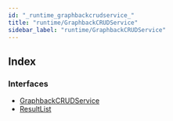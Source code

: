 ```yaml
---
id: "_runtime_graphbackcrudservice_"
title: "runtime/GraphbackCRUDService"
sidebar_label: "runtime/GraphbackCRUDService"
---
```


## Index

### Interfaces

* [GraphbackCRUDService](../interfaces/_runtime_graphbackcrudservice_.graphbackcrudservice.md)
* [ResultList](../interfaces/_runtime_graphbackcrudservice_.resultlist.md)
